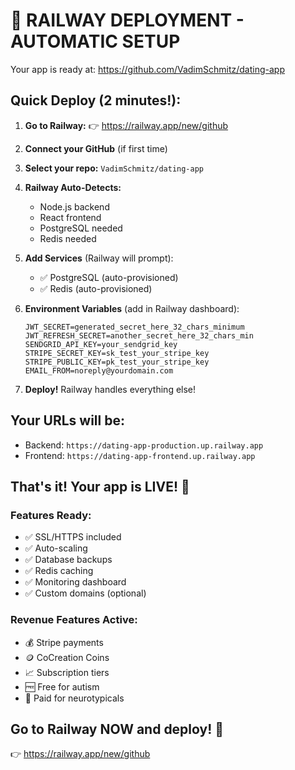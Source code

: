 # 🚂 RAILWAY DEPLOYMENT - AUTOMATIC SETUP

Your app is ready at: https://github.com/VadimSchmitz/dating-app

## Quick Deploy (2 minutes!):

1. **Go to Railway:**
   👉 https://railway.app/new/github

2. **Connect your GitHub** (if first time)

3. **Select your repo:** `VadimSchmitz/dating-app`

4. **Railway Auto-Detects:**
   - Node.js backend
   - React frontend
   - PostgreSQL needed
   - Redis needed

5. **Add Services** (Railway will prompt):
   - ✅ PostgreSQL (auto-provisioned)
   - ✅ Redis (auto-provisioned)

6. **Environment Variables** (add in Railway dashboard):
   ```
   JWT_SECRET=generated_secret_here_32_chars_minimum
   JWT_REFRESH_SECRET=another_secret_here_32_chars_min
   SENDGRID_API_KEY=your_sendgrid_key
   STRIPE_SECRET_KEY=sk_test_your_stripe_key
   STRIPE_PUBLIC_KEY=pk_test_your_stripe_key
   EMAIL_FROM=noreply@yourdomain.com
   ```

7. **Deploy!** Railway handles everything else!

## Your URLs will be:
- Backend: `https://dating-app-production.up.railway.app`
- Frontend: `https://dating-app-frontend.up.railway.app`

## That's it! Your app is LIVE! 🎉

### Features Ready:
- ✅ SSL/HTTPS included
- ✅ Auto-scaling
- ✅ Database backups
- ✅ Redis caching
- ✅ Monitoring dashboard
- ✅ Custom domains (optional)

### Revenue Features Active:
- 💰 Stripe payments
- 🪙 CoCreation Coins
- 📈 Subscription tiers
- 🆓 Free for autism
- 💸 Paid for neurotypicals

## Go to Railway NOW and deploy! 🚀
👉 https://railway.app/new/github